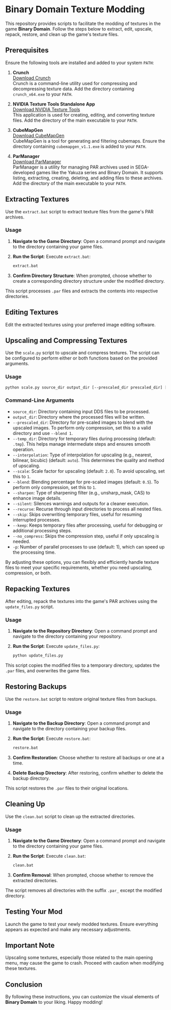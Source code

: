 # Binary Domain Texture Modding

This repository provides scripts to facilitate the modding of textures in the game **Binary Domain**. Follow the steps below to extract, edit, upscale, repack, restore, and clean up the game's texture files.

## Prerequisites

Ensure the following tools are installed and added to your system `PATH`:

1. **Crunch**  
   [Download Crunch](https://github.com/BinomialLLC/crunch/raw/master/bin/crunch_x64.exe)  
   Crunch is a command-line utility used for compressing and decompressing texture data. Add the directory containing `crunch_x64.exe` to your `PATH`.

2. **NVIDIA Texture Tools Standalone App**  
   [Download NVIDIA Texture Tools](https://developer.nvidia.com/downloads/texture-tools-standalone-app)  
   This application is used for creating, editing, and converting texture files. Add the directory of the main executable to your `PATH`.

3. **CubeMapGen**  
   [Download CubeMapGen](https://gpuopen.com/wp-content/uploads/2017/01/cubemapgen_v1.1.exe)  
   CubeMapGen is a tool for generating and filtering cubemaps. Ensure the directory containing `cubemapgen_v1.1.exe` is added to your `PATH`.

4. **ParManager**  
   [Download ParManager](https://github.com/Kaplas80/ParManager/releases)  
   ParManager is a utility for managing PAR archives used in SEGA-developed games like the Yakuza series and Binary Domain. It supports listing, extracting, creating, deleting, and adding files to these archives. Add the directory of the main executable to your `PATH`.

## Extracting Textures

Use the `extract.bat` script to extract texture files from the game's PAR archives.

### Usage

1. **Navigate to the Game Directory**: Open a command prompt and navigate to the directory containing your game files.
2. **Run the Script**: Execute `extract.bat`:

    ```sh
    extract.bat
    ```

3. **Confirm Directory Structure**: When prompted, choose whether to create a corresponding directory structure under the modified directory.

This script processes `.par` files and extracts the contents into respective directories.

## Editing Textures

Edit the extracted textures using your preferred image editing software.

## Upscaling and Compressing Textures

Use the `scale.py` script to upscale and compress textures. The script can be configured to perform either or both functions based on the provided arguments.

### Usage

```sh
python scale.py source_dir output_dir [--prescaled_dir prescaled_dir] [--temp_dir temp_dir] [--interpolation interpolation] [--scale scale] [--blend blend] [--sharpen sharpen] [--silent] [--recurse] [--skip] [--keep] [--no_compress] [-p processes]
```

### Command-Line Arguments

- `source_dir`: Directory containing input DDS files to be processed.
- `output_dir`: Directory where the processed files will be written.
- `--prescaled_dir`: Directory for pre-scaled images to blend with the upscaled images. To perform only compression, set this to a valid directory and use `--blend 1`.
- `--temp_dir`: Directory for temporary files during processing (default: `.tmp`). This helps manage intermediate steps and ensures smooth operation.
- `--interpolation`: Type of interpolation for upscaling (e.g., nearest, bilinear, bicubic) (default: `auto`). This determines the quality and method of upscaling.
- `--scale`: Scale factor for upscaling (default: `2.0`). To avoid upscaling, set this to `1`.
- `--blend`: Blending percentage for pre-scaled images (default: `0.5`). To perform only compression, set this to `1`.
- `--sharpen`: Type of sharpening filter (e.g., unsharp_mask, CAS) to enhance image details.
- `--silent`: Silences warnings and outputs for a cleaner execution.
- `--recurse`: Recurse through input directories to process all nested files.
- `--skip`: Skips overwriting temporary files, useful for resuming interrupted processes.
- `--keep`: Keeps temporary files after processing, useful for debugging or additional processing steps.
- `--no_compress`: Skips the compression step, useful if only upscaling is needed.
- `-p`: Number of parallel processes to use (default: 1), which can speed up the processing time.

By adjusting these options, you can flexibly and efficiently handle texture files to meet your specific requirements, whether you need upscaling, compression, or both.

## Repacking Textures

After editing, repack the textures into the game's PAR archives using the `update_files.py` script.

### Usage

1. **Navigate to the Repository Directory**: Open a command prompt and navigate to the directory containing your repository.
2. **Run the Script**: Execute `update_files.py`:

    ```sh
    python update_files.py
    ```

This script copies the modified files to a temporary directory, updates the `.par` files, and overwrites the game files.

## Restoring Backups

Use the `restore.bat` script to restore original texture files from backups.

### Usage

1. **Navigate to the Backup Directory**: Open a command prompt and navigate to the directory containing your backup files.
2. **Run the Script**: Execute `restore.bat`:

    ```sh
    restore.bat
    ```

3. **Confirm Restoration**: Choose whether to restore all backups or one at a time.
4. **Delete Backup Directory**: After restoring, confirm whether to delete the backup directory.

This script restores the `.par` files to their original locations.

## Cleaning Up

Use the `clean.bat` script to clean up the extracted directories.

### Usage

1. **Navigate to the Game Directory**: Open a command prompt and navigate to the directory containing your game files.
2. **Run the Script**: Execute `clean.bat`:

    ```sh
    clean.bat
    ```

3. **Confirm Removal**: When prompted, choose whether to remove the extracted directories.

The script removes all directories with the suffix `.par_` except the modified directory.

## Testing Your Mod

Launch the game to test your newly modded textures. Ensure everything appears as expected and make any necessary adjustments.

## Important Note

Upscaling some textures, especially those related to the main opening menu, may cause the game to crash. Proceed with caution when modifying these textures.

## Conclusion

By following these instructions, you can customize the visual elements of **Binary Domain** to your liking. Happy modding!